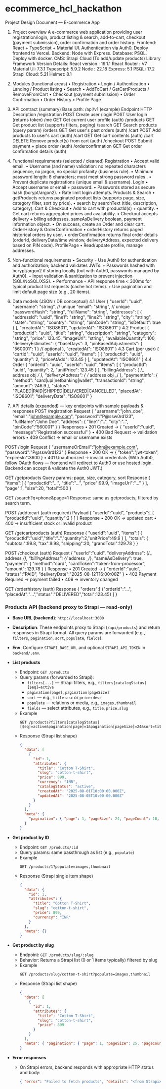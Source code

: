 # ecommerce_hcl_hackathon

Project Design Document — E-commerce App

1. Project overview
   A e-commerce web application providing user registration/login, product listing & search, add-to-cart, checkout (payment submission), order confirmation and order history.
   Frontend: React + TypeScript + Material UI. Authentication via Auth0. Deploy frontend to Vercel.
   Backend: Node with Express. Database: PSQL. Deploy with docker.
   CMS: Strapi Cloud (To add/update products)
   Library Framework Version Details:
   React version : 19.1.1
   React Router : V7
   Material UI: 7.3.1
   Typescript: 5.9.2
   Node : 22.18
   Express: 5.1
   PSQL: 17.2
   Strapi Cloud: 5.21
   Helmet: 8.1

2. Modules (functional areas)
   • Registration
   • Login / Authentication
   • Landing / Product listing
   • Search
   • AddToCart / GetCartProducts / RemoveFromCart
   • Checkout (payment submission)
   • Order Confirmation
   • Order History
   • Profile Page

3. API contract (summary)
   Base path: /api/v1 (example)
   Endpoint
   HTTP
   Description
   /registration
   POST
   Create user
   /login
   POST
   User login (returns token)
   /me
   GET
   Get current user profile (auth)
   /products
   GET
   Get product list (supports filters, paging)
   /search
   GET
   Search products (query param)
   /orders
   GET
   Get user's past orders (auth)
   /cart
   POST
   Add products to user's cart (auth)
   /cart
   GET
   Get cart contents (auth)
   /cart
   DELETE
   Remove product(s) from cart (auth)
   /checkout
   POST
   Submit payment + place order (auth)
   /orderconfirmation
   GET
   Get order confirmation details (auth)

4. Functional requirements (selected / cleaned)
   Registration
   • Accept valid email.
   • Username (and name) validation: no repeated characters sequence, no jargon, no special profanity (business rule).
   • Minimum password length: 8 characters; must meet strong password rules .
   • Prevent duplicate registrations (unique email & username).
   Login
   • Accept username or email + password.
   • Passwords stored as secure hash (bcrypt/argon2).
   • Rate limit login attempts.
   Products & Search
   • getProducts returns paginated product lists (supports page, size, category filter, sort by price).
   • search by searchText (title, description, category).
   Cart & Checkout
   • Add to cart with productId(s) + quantity.
   • Get cart returns aggregated prices and availability.
   • Checkout accepts delivery + billing addresses, sameAsDelivery boolean, payment information object.
   • On success, create an Order and clear cart.
   OrderHistory & OrderConfirmation
   • orderHistory returns paged historical orders by user.
   • orderConfirmation returns final order details (orderId, deliveryDate/time window, deliveryAddress, expected delivery based on PIN code).
   ProfilePage
   • Read/update profile, manage addresses.

5. Non-functional requirements
   • Security
   ◦ Use Auth0 for authentication and authorization; backend validates JWTs.
   ◦ Passwords hashed with bcrypt/argon2 if storing locally (but with Auth0, passwords managed by Auth0).
   ◦ Input validation & sanitization to prevent injection (SQL/NoSQL/XSS).
   • Performance
   ◦ API response time < 300ms for typical product list requests (cache hot items).
   ◦ Use pagination and limit default page size (e.g., 20 items).

6. Data models (JSON / DB conceptual)
   4.1 User
   {
   "userId": "uuid",
   "username": "string", // unique
   "email": "string", // unique
   "passwordHash": "string",
   "fullName": "string",
   "addresses": [
   {
   "addressId": "uuid",
   "line1": "string",
   "line2": "string",
   "city": "string",
   "state": "string",
   "country": "string",
   "pinCode": "string",
   "isDefault": true
   }
   ],
   "createdAt": "ISO8601",
   "updatedAt": "ISO8601"
   }
   4.2 Product
   {
   "productId": "uuid",
   "title": "string",
   "description": "string",
   "category": "string",
   "price": 123.45,
   "imageUrl": "string",
   "availableQuantity": 100,
   "deliveryEstimates": {
   "baseDays": 3,
   "pinBasedAdjustments": { "560001": 1 } // optional
   },
   "createdAt": "ISO8601"
   }
   4.3 Cart (per user)
   {
   "cartId": "uuid",
   "userId": "uuid",
   "items": [
   { "productId": "uuid", "quantity": 2, "priceAtAdd": 123.45 }
   ],
   "updatedAt": "ISO8601"
   }
   4.4 Order
   {
   "orderId": "uuid",
   "userId": "uuid",
   "items": [
   { "productId": "uuid", "quantity": 2, "unitPrice": 123.45 }
   ],
   "billingAddress": { /_ address obj _/ },
   "deliveryAddress": { /_ address obj _/ },
   "paymentInfo": {
   "method": "card|upi|netbanking|wallet",
   "transactionId": "string",
   "amount": 246.9
   },
   "status": "PLACED|PAID|SHIPPED|DELIVERED|CANCELLED",
   "placedAt": "ISO8601",
   "deliveryDate": "ISO8601"
   }

7. API details (expanded) — key endpoints with sample payloads & responses
   POST /registration
   Request
   {
   "username":"john_doe",
   "email":"john@example.com",
   "password":"P@ssw0rd123",
   "fullName":"John Doe",
   "address": { "line1":"..", "city":"..", "pinCode":"560001" }
   }
   Responses
   • 201 Created -> { "userId":"uuid", "message":"Registration successful" }
   • 400 Bad Request -> validation errors
   • 409 Conflict -> email or username exists

POST /login
Request
{ "usernameOrEmail":"john@example.com", "password":"P@ssw0rd123" }
Response
• 200 OK -> { "token":"jwt-token", "expiresIn":3600 }
• 401 Unauthorized -> invalid credentials
(With Auth0, follow OAuth flows — frontend will redirect to Auth0 or use hosted login. Backend can accept & validate the Auth0 JWT.)

GET /getproducts
Query params: page, size, category, sort
Response
{ "items":[ { "productId":"...", "title":"...", "price":99.9, "imageUrl":"..." } ], "page":1, "size":20, "total":500 }

GET /search?q=phone&page=1
Response: same as getproducts, filtered by search term.

POST /addtocart (auth required)
Payload
{
"userId":"uuid",
"products":[ { "productId":"uuid", "quantity":2 } ]
}
Response
• 200 OK -> updated cart
• 400 -> insufficient stock or invalid product

GET /getcartproducts (auth)
Response
{ "userId":"uuid", "items":[ { "productId":"uuid","title":"..","quantity":2,"unitPrice":49.9 } ], "totals": { "subtotal":99.8, "tax":9.98, "shipping":20, "grandTotal":129.78 } }

POST /checkout (auth)
Request
{
"userId":"uuid",
"deliveryAddress": {/_ address _/},
"billingAddress": {/_ address _/},
"sameAsDelivery": true,
"payment": {
"method":"card",
"cardToken":"token-from-processor",
"amount": 129.78
}
}
Response
• 201 Created -> { "orderId":"uuid", "status":"PAID", "deliveryDate":"2025-08-12T16:00:00Z" }
• 402 Payment Required -> payment failed
• 409 -> inventory changed

GET /orderhistory (auth)
Response
{ "orders":[ {"orderId":"...", "placedAt":"...","status":"DELIVERED","total":123.45} ] }

### Products API (backend proxy to Strapi — read-only)

- **Base URL (backend)**: `http://localhost:3000`
- **Description**: These endpoints proxy to Strapi (`/api/products`) and return responses in Strapi format. All query params are forwarded (e.g., `filters`, `pagination`, `sort`, `populate`, `fields`).
- **Env**: Configure `STRAPI_BASE_URL` and optional `STRAPI_API_TOKEN` in `backend/.env`.

- **List products**
  - Endpoint: `GET /products`
  - Query params (forwarded to Strapi):
    - `filters[...]` — Strapi filters, e.g., `filters[catalogStatus][$eq]=active`
    - `pagination[page]`, `pagination[pageSize]`
    - `sort` — e.g., `title:asc` or `price:desc`
    - `populate` — relations or media, e.g., `images,thumbnail`
    - `fields` — select attributes, e.g., `title,price,slug`
  - Example
    ```
    GET /products?filters[catalogStatus][$eq]=active&pagination[page]=1&pagination[pageSize]=24&sort=title:asc&populate=images,thumbnail
    ```
  - Response (Strapi list shape)
    ```json
    {
      "data": [
        {
          "id": 1,
          "attributes": {
            "title": "Cotton T-Shirt",
            "slug": "cotton-t-shirt",
            "price": 899,
            "currency": "INR",
            "catalogStatus": "active",
            "createdAt": "2025-08-01T10:00:00.000Z",
            "updatedAt": "2025-08-05T10:00:00.000Z"
          }
        }
      ],
      "meta": {
        "pagination": { "page": 1, "pageSize": 24, "pageCount": 10, "total": 240 }
      }
    }
    ```

- **Get product by ID**
  - Endpoint: `GET /products/:id`
  - Query params: same passthrough as list (e.g., `populate`)
  - Example
    ```
    GET /products/1?populate=images,thumbnail
    ```
  - Response (Strapi single item shape)
    ```json
    {
      "data": {
        "id": 1,
        "attributes": {
          "title": "Cotton T-Shirt",
          "slug": "cotton-t-shirt",
          "price": 899,
          "currency": "INR"
        }
      },
      "meta": {}
    }
    ```

- **Get product by slug**
  - Endpoint: `GET /products/slug/:slug`
  - Behavior: Returns a Strapi list (0 or 1 items typically) filtered by slug
  - Example
    ```
    GET /products/slug/cotton-t-shirt?populate=images,thumbnail
    ```
  - Response (Strapi list shape)
    ```json
    {
      "data": [
        {
          "id": 1,
          "attributes": {
            "title": "Cotton T-Shirt",
            "slug": "cotton-t-shirt",
            "price": 899
          }
        }
      ],
      "meta": { "pagination": { "page": 1, "pageSize": 25, "pageCount": 1, "total": 1 } }
    }
    ```

- **Error responses**
  - On Strapi errors, backend responds with appropriate HTTP status and body:
    ```json
    { "error": "Failed to fetch products", "details": "<from Strapi>" }
    ```
